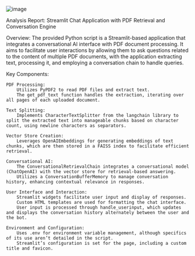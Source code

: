 ![image](https://github.com/user-attachments/assets/d898fb06-5139-4522-ab27-68cf342381e0)


Analysis Report: Streamlit Chat Application with PDF Retrieval and Conversation Engine

Overview: The provided Python script is a Streamlit-based application that integrates a conversational AI interface with PDF document processing. It aims to facilitate user interactions by allowing them to ask questions related to the content of multiple PDF documents, with the application extracting text, processing it, and employing a conversation chain to handle queries.

Key Components:

    PDF Processing:
        Utilizes PyPDF2 to read PDF files and extract text.
        The get_pdf_text function handles the extraction, iterating over all pages of each uploaded document.

    Text Splitting:
        Implements CharacterTextSplitter from the langchain library to split the extracted text into manageable chunks based on character count, using newline characters as separators.

    Vector Store Creation:
        Leverages OpenAIEmbeddings for generating embeddings of text chunks, which are then stored in a FAISS index to facilitate efficient retrieval.

    Conversational AI:
        The ConversationalRetrievalChain integrates a conversational model (ChatOpenAI) with the vector store for retrieval-based answering.
        Utilizes a ConversationBufferMemory to manage conversation history, enhancing contextual relevance in responses.

    User Interface and Interaction:
        Streamlit widgets facilitate user input and display of responses.
        Custom HTML templates are used for formatting the chat interface.
        User input is processed through handle_userinput, which updates and displays the conversation history alternately between the user and the bot.

    Environment and Configuration:
        Uses .env for environment variable management, although specifics of its use aren’t detailed in the script.
        Streamlit’s configuration is set for the page, including a custom title and favicon.
